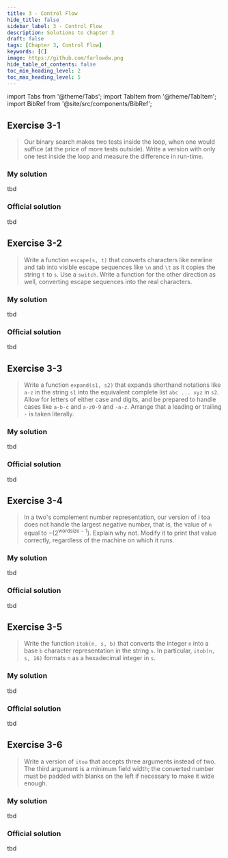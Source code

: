 ```yaml
---
title: 3 - Control Flow
hide_title: false
sidebar_label: 3 - Control Flow
description: Solutions to chapter 3
draft: false
tags: [Chapter 3, Control Flow]
keywords: [C]
image: https://github.com/farlowdw.png
hide_table_of_contents: false
toc_min_heading_level: 2
toc_max_heading_level: 5
---
```


import Tabs from '@theme/Tabs';
import TabItem from '@theme/TabItem';
import BibRef from '@site/src/components/BibRef';

## Exercise 3-1

> Our binary search makes two tests inside the loop, when one
> would suffice (at the price of more tests outside). Write a version with only one
> test inside the loop and measure the difference in run-time. <BibRef id='KR1988' pages='p. 58'></BibRef>

### My solution

tbd

### Official solution

tbd

## Exercise 3-2

> Write a function `escape(s, t)` that converts characters like
> newline and tab into visible escape sequences like `\n` and `\t` as it copies the
> string `t` to `s`. Use a `switch`. Write a function for the other direction as well,
> converting escape sequences into the real characters. <BibRef id='KR1988' pages='p. 60'></BibRef>

### My solution

tbd

### Official solution

tbd

## Exercise 3-3

> Write a function `expand(s1, s2)` that expands shorthand notations
> like `a-z` in the string `s1` into the equivalent complete list `abc ... xyz` in
> `s2`. Allow for letters of either case and digits, and be prepared to handle cases
> like `a-b-c` and `a-z0-9` and `-a-z`. Arrange that a leading or trailing `-` is
> taken literally. <BibRef id='KR1988' pages='p. 63'></BibRef>

### My solution

tbd

### Official solution

tbd

## Exercise 3-4

> In a two's complement number representation, our version of
> i toa does not handle the largest negative number, that is, the value of `n` equal
> to $-(2^{\text{wordsize} - 1})$. Explain why not. Modify it to print that value correctly,
> regardless of the machine on which it runs. <BibRef id='KR1988' pages='p. 64'></BibRef>

### My solution

tbd

### Official solution

tbd

## Exercise 3-5

> Write the function `itob(n, s, b)` that converts the integer `n`
> into a base `b` character representation in the string `s`. In particular,
> `itob(n, s, 16)` formats `n` as a hexadecimal integer in `s`. <BibRef id='KR1988' pages='p. 64'></BibRef>

### My solution

tbd

### Official solution

tbd

## Exercise 3-6

> Write a version of `itoa` that accepts three arguments instead of
> two. The third argument is a minimum field width; the converted number must
> be padded with blanks on the left if necessary to make it wide enough. <BibRef id='KR1988' pages='p. 64'></BibRef>

### My solution

tbd

### Official solution

tbd
